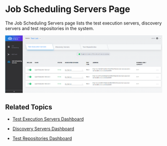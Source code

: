 # Job Scheduling Servers Page

The Job Scheduling Servers page lists the test execution servers, discovery servers and test repositories in the system.

![](/Images/JSS/JssJobSchedulingServers.png)

## Related Topics

- [Test Execution Servers Dashboard](./tes-dashboard.md)
    
- [Discovery Servers Dashboard](./discovery-servers-dashboard.md)
    
- [Test Repositories Dashboard](./test-repositories.md)